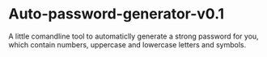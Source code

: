 # Auto-password-generator-v0.1
A little comandline tool  to automaticlly generate a strong password for you, which contain numbers, uppercase and lowercase letters and symbols.

